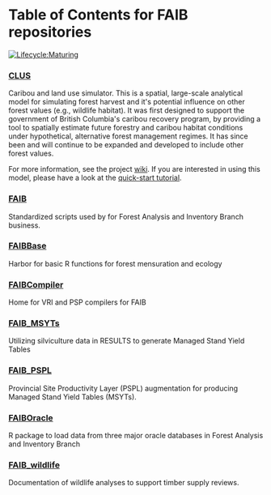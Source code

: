 # Table of Contents for FAIB repositories

[![Lifecycle:Maturing](https://img.shields.io/badge/Lifecycle-Maturing-007EC6)](<Redirect-URL>)

### [CLUS](https://github.com/bcgov/clus)
Caribou and land use simulator. This is a spatial, large-scale analytical model for simulating forest harvest and it's potential influence on other forest values (e.g., wildlife habitat). It was first designed to support the government of British Columbia's caribou recovery program, by providing a tool to spatially estimate future forestry and caribou habitat conditions under hypothetical, alternative forest management regimes. It has since been and will continue to be expanded and developed to include other forest values. 

For more information, see the project [wiki](https://github.com/bcgov/clus/wiki). If you are interested in using this model, please have a look at the [quick-start tutorial](https://github.com/bcgov/clus/blob/master/documentation/clus_quick_start_tutorial.md).

### [FAIB](https://github.com/bcgov/FAIB)
Standardized scripts used by for Forest Analysis and Inventory Branch business.

### [FAIBBase](https://github.com/bcgov/FAIBBase)
Harbor for basic R functions for forest mensuration and ecology

### [FAIBCompiler](https://github.com/bcgov/FAIBCompiler)
Home for VRI and PSP compilers for FAIB

### [FAIB_MSYTs](https://github.com/bcgov/FAIB_MSYTs)
Utilizing silviculture data in RESULTS to generate Managed Stand Yield Tables

### [FAIB_PSPL](https://github.com/bcgov/FAIB_PSPL)
Provincial Site Productivity Layer (PSPL) augmentation for producing Managed Stand Yield Tables (MSYTs).

### [FAIBOracle](https://github.com/bcgov/FAIBOracle)
R package to load data from three major oracle databases in Forest Analysis and Inventory Branch

### [FAIB_wildlife](https://github.com/bcgov/FAIB_wildlife)
Documentation of wildlife analyses to support timber supply reviews.


